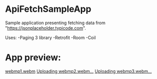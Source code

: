 # ApiFetchSampleApp

Sample application presenting fetching data from "https://jsonplaceholder.typicode.com".

Uses:
-Paging 3 library
-Retrofit
-Room
-Coil

# App preview:
[webmp1.webm](https://user-images.githubusercontent.com/97065748/235717678-ccf62a71-c52c-45a6-89ab-2c298b059aaa.webm)
[Uploading webmp2.webm…]()
[Uploading webmp3.webm…]()
